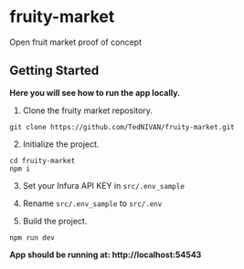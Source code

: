 # fruity-market
Open fruit market proof of concept

## Getting Started

**Here you will see how to run the app locally.**

1. Clone the fruity market repository.
```
git clone https://github.com/TedNIVAN/fruity-market.git
```

2. Initialize the project.
```
cd fruity-market
npm i
```

3. Set your Infura API KEY in `src/.env_sample` 

4. Rename `src/.env_sample` to `src/.env`

5. Build the project.
```
npm run dev
```

**App should be running at: http://localhost:54543**
